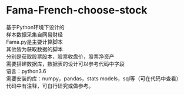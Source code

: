 # Fama-French-choose-stock
基于Python环境下设计的<br />
样本数据采集自网易财经<br />
Fama.py是主要计算脚本<br />
其他皆为获取数据的脚本<br />
分别是获取股票股本，股票收盘价，股票净资产<br />
需要搭建数据库，数据表的设计可以参考代码中字段<br />
语言：python3.6<br />
需要安装的库：numpy，pandas，stats models，sql等（可在代码中查看）<br />
代码中有注释，可自行研究或做参考。<br />
